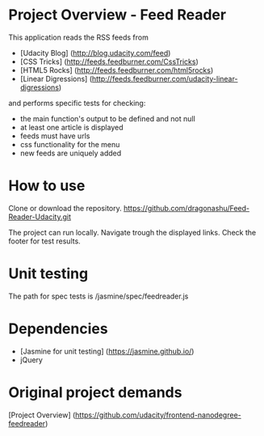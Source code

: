 # Project Overview - Feed Reader

This application reads the RSS feeds from 
*  [Udacity Blog] (http://blog.udacity.com/feed)
*  [CSS Tricks] (http://feeds.feedburner.com/CssTricks)
*  [HTML5 Rocks] (http://feeds.feedburner.com/html5rocks)
*  [Linear Digressions] (http://feeds.feedburner.com/udacity-linear-digressions)

and performs specific tests for checking:

* the main function's output to be defined and not null
* at least one article is displayed
* feeds must have urls
* css functionality for the menu
* new feeds are uniquely added 

# How to use

Clone or download the repository.  https://github.com/dragonashu/Feed-Reader-Udacity.git

The project can run locally. 
Navigate trough the displayed links. 
Check the footer for test results.

# Unit testing

The path for spec tests is /jasmine/spec/feedreader.js

# Dependencies

* [Jasmine for unit testing] (https://jasmine.github.io/)
* jQuery

# Original project demands 

[Project Overview] (https://github.com/udacity/frontend-nanodegree-feedreader)